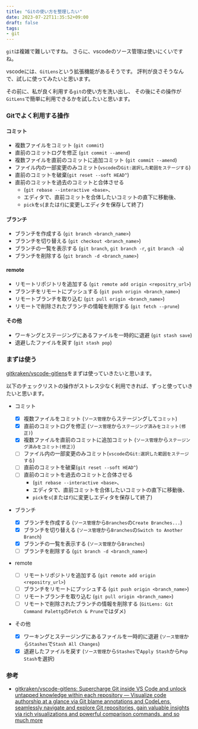 ```yaml
---
title: "Gitの使い方を整理したい"
date: 2023-07-22T11:35:52+09:00
draft: false
tags:
- git
---
```


`git`は複雑で難しいですね。
さらに、vscodeのソース管理は使いにくいですね。

vscodeには、`GitLens`という拡張機能があるそうです。
評判が良さそうなんで、試しに使ってみたいと思います。

<!--more-->

その前に、私が良く利用する`git`の使い方を洗い出し、
その後にその操作が`GitLens`で簡単に利用できるかを試したいと思います。

### Gitでよく利用する操作

#### コミット

- 複数ファイルをコミット (`git commit`)
- 直前のコミットログを修正 (`git commit --amend`)
- 複数ファイルを直前のコミットに追加コミット (`git commit --amend`)
- ファイル内の一部変更のみコミット(`vscode`の`Git:選択した範囲をステージする`)
- 直前のコミットを破棄(`git reset --soft HEAD^`)
- 直前のコミットを過去のコミットと合体させる
  - (`git rebase --interactive <base>`、
  - エディタで、直前コミットを合体したいコミットの直下に移動後、
  - `pick`を`s`(または`f`)に変更しエディタを保存して終了)

#### ブランチ

- ブランチを作成する (`git branch <branch_name>`)
- ブランチを切り替える (`git checkout <branch_name>`)
- ブランチの一覧を表示する (`git branch`, `git branch -r`, `git branch -a`)
- ブランチを削除する (`git branch -d <branch_name>`)

#### remote

- リモートリポジトリを追加する (`git remote add origin <repositry_url>`)
- ブランチをリモートにプッシュする (`git push origin <branch_name>`)
- リモートブランチを取り込む (`git pull origin <branch_name>`)
- リモートで削除されたブランチの情報を削除する (`git fetch --prune`)

#### その他

- ワーキングとステージングにあるファイルを一時的に退避 (`git stash save`)
- 退避したファイルを戻す (`git stash pop`)

### まずは使う

[gitkraken/vscode-gitlens](https://github.com/gitkraken/vscode-gitlens#repositories-view-)をまずは使っていきたいと思います。

以下のチェックリストの操作がストレス少なく利用できれば、ずっと使っていきたいと思います。

- コミット

  - [x] 複数ファイルをコミット (`ソース管理`からステージングして`コミット`)
  - [x] 直前のコミットログを修正 (`ソース管理`から`ステージング済みをコミット(修正)`)
  - [x] 複数ファイルを直前のコミットに追加コミット (`ソース管理`から`ステージング済みをコミット(修正)`)
  - [ ] ファイル内の一部変更のみコミット(`vscode`の`Git:選択した範囲をステージする`)
  - [ ] 直前のコミットを破棄(`git reset --soft HEAD^`)
  - [ ] 直前のコミットを過去のコミットと合体させる
    - (`git rebase --interactive <base>`、
    - エディタで、直前コミットを合体したいコミットの直下に移動後、
    - `pick`を`s`(または`f`)に変更しエディタを保存して終了)

- ブランチ

  - [x] ブランチを作成する (`ソース管理`から`Branches`の`Create Branches...`)
  - [x] ブランチを切り替える (`ソース管理`から`Branches`の`Switch to Another Branch`)
  - [x] ブランチの一覧を表示する (`ソース管理`から`Branches`)
  - [ ] ブランチを削除する (`git branch -d <branch_name>`)

- remote

  - [ ] リモートリポジトリを追加する (`git remote add origin <repositry_url>`)
  - [ ] ブランチをリモートにプッシュする (`git push origin <branch_name>`)
  - [ ] リモートブランチを取り込む (`git pull origin <branch_name>`)
  - [ ] リモートで削除されたブランチの情報を削除する (`GitLens: Git Command Palettg`の`Fetch & Prune`ではダメ)

- その他

  - [x] ワーキングとステージングにあるファイルを一時的に退避 (`ソース管理`から`Stashes`で`Stash All Changes`)
  - [x] 退避したファイルを戻す (`ソース管理`から`Stashes`で`Apply Stash`から`Pop Stash`を選択)

### 参考

- [gitkraken/vscode-gitlens: Supercharge Git inside VS Code and unlock untapped knowledge within each repository — Visualize code authorship at a glance via Git blame annotations and CodeLens, seamlessly navigate and explore Git repositories, gain valuable insights via rich visualizations and powerful comparison commands, and so much more](https://github.com/gitkraken/vscode-gitlens#repositories-view-)
